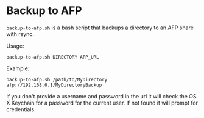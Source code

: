 # Backup to AFP

`backup-to-afp.sh` is a bash script that backups a directory to an AFP share with rsync.

Usage:

    backup-to-afp.sh DIRECTORY AFP_URL

Example:

    backup-to-afp.sh /path/to/MyDirectory afp://192.168.0.1/MyDirectoryBackup

If you don't provide a username and password in the url it will check the OS X Keychain for a password for the current user. If not found it will prompt for credentials.